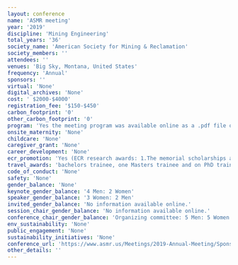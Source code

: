 ```yaml
---
layout: conference 
name: 'ASMR meeting'
year: '2019'
discipline: 'Mining Engineering'
total_years: '36'
society_name: 'American Society for Mining & Reclamation'
society_members: ''
attendees: ''
venues: 'Big Sky, Montana, United States'
frequency: 'Annual'
sponsors: ''
virtual: 'None'
digital_archives: 'None'
cost: ' $2000-$4000'
registration_fee: '$150-$450'
carbon_footprint: '0'
other_carbon_footprint: '0'
program: 'Yes the meeting program was available online as a .pdf file on the conference website.'
onsite_maternity: 'None'
childcare: 'None'
caregiver_grant: 'None'
career_development: 'None'
ecr_promotion: 'Yes (ECR research awards: 1.The memorial scholarships are in commemoration of deceased ASMR members. They are granted to deserving students from universities, colleges, or community colleges having curricula in a scientific discipline directly related to, and leading toward, a profession in reclamation-related work.    2. Student Presentation Competition: Each year at the annual meetings, the Society sponsors a Student Oral and Poster Competition. All active student members are eligible. There are at least three cash prizes for each of these two contests. In cases of ties, more than one student may be awarded these prizes at the three levels.) '
travel_awards: 'bachelors trainee, one Masters trainee and on PhD trainee research achievement awards: Travel grants are available for ASMR student members presenting a technical paper or poster at the Societys Annual Conference held each year.'
code_of_conduct: 'None'
safety: 'None'
gender_balance: 'None'
keynote_gender_balance: '4 Men: 2 Women'
speaker_gender_balance: '3 Women: 2 Men'
invited_gender_balance: 'No information available online.'
session_chair_gender_balance: 'No information available online.'
conference_chair_gender_balance: 'Organizing committee: 5 Men: 5 Women'
env_sustainability: 'None'
public_engagement: 'None'
sustainability_initiatives: 'None'
conference_url: 'https://www.asmr.us/Meetings/2019-Annual-Meeting/Sponsor-Exhibits'
other_details: ''
---
```

